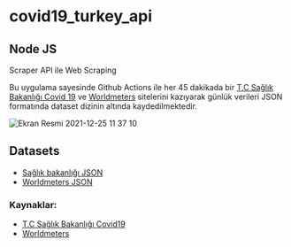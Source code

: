 # covid19_turkey_api
<h2>Node JS</h2>
<p>Scraper API ile Web Scraping</p>


<p>Bu uygulama sayesinde Github Actions ile her 45 dakikada bir <a href="https://covid19.saglik.gov.tr/">T.C Sağlık Bakanlığı Covid 19</a> ve <a href="https://www.worldometers.info/coronavirus/">Worldmeters</a> sitelerini kazıyarak günlük verileri JSON formatında dataset dizinin altında kaydedilmektedir.</p>

![Ekran Resmi 2021-12-25 11 37 10](https://user-images.githubusercontent.com/47924611/147381079-ad585cac-aba0-4216-b7ae-549291096beb.png)
<br>
<h2>Datasets</h2>
<ul>
    <li><a href="https://raw.githubusercontent.com/duhanbayrak/covid19_turkey_api/master/dataset/data.json">Sağlık bakanlığı JSON</a></li>
    <li><a href="https://raw.githubusercontent.com/duhanbayrak/covid19_turkey_api/master/dataset/data.json">Worldmeters JSON</a></li>
</ul>


<h3>Kaynaklar:</h3>

<ul>
    <li><a href="https://covid19.saglik.gov.tr/">T.C Sağlık Bakanlığı Covid19</a></li>
    <li><a href="https://www.worldometers.info/coronavirus/">Worldmeters</a></li>
</ul>
